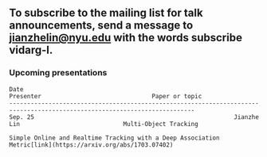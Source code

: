 ## To subscribe to the mailing list for talk announcements, send a message to **<jianzhelin@nyu.edu>** with the words subscribe vidarg-l. 
### Upcoming presentations
```
Date	                                                         Presenter	                             Paper or topic
--------------------------------------------------------------------------------------------------------------------------
Sep. 25                                                        Jianzhe Lin                             Multi-Object Tracking
                                                                                                       Simple Online and Realtime Tracking with a Deep Association Metric[link](https://arxiv.org/abs/1703.07402)

```
